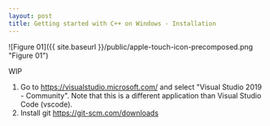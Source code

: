 ```yaml
---
layout: post
title: Getting started with C++ on Windows - Installation
---
```


![Figure 01]({{ site.baseurl }}/public/apple-touch-icon-precomposed.png "Figure 01")

WIP
1. Go to https://visualstudio.microsoft.com/ and select "Visual Studio 2019 - Community". Note that this is a different application than Visual Studio Code (vscode).
2. Install git https://git-scm.com/downloads
